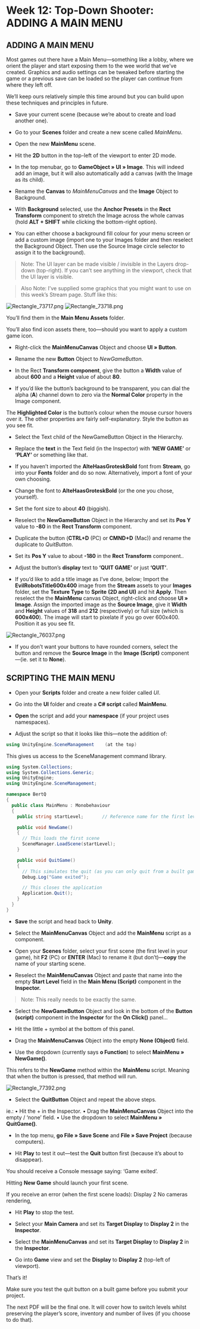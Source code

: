 # Week 12: Top-Down Shooter: ADDING A MAIN MENU

## ADDING A MAIN MENU

Most games out there have a Main Menu—something like a lobby, where we orient the player and start exposing them to the wee world that we’ve created. Graphics and audio settings can be tweaked before starting the game or a previous save can be loaded so the player can continue from where they left off.

We’ll keep ours relatively simple this time around but you can build upon these techniques and principles in future.

- 	Save your current scene (because we’re about to create and load another one).

- 	Go to your **Scenes** folder and create a new scene called _MainMenu_.

- 	Open the new **MainMenu** scene.

- 	Hit the **2D** button in the top-left of the viewport to enter 2D mode.

- 	In the top menubar, go to **GameObject » UI » Image**. This will indeed add an image,
but it will also automatically add a canvas (with the Image as its child).

-	Rename the **Canvas** to _MainMenuCanvas_ and the **Image** Object to Background.

- With **Background** selected, use the **Anchor Presets** in the **Rect Transform** component
to stretch the Image across the whole canvas (hold **ALT + SHIFT** while clicking the
bottom-right option).

-	You can either choose a background fill colour for your menu screen or add a custom
image (import one to your Images folder and then reselect the Background Object.
Then use the Source Image circle selector to assign it to the background).

>Note: The UI layer can be made visible / invisible in the Layers drop-down (top-right). If
you can’t see anything in the viewport, check that the UI layer is visible.

>Also Note: I’ve supplied some graphics that you might want to use on this week’s Stream
page. Stuff like this:

![Rectangle_73717.png](images/Rectangle_73717.png)  ![Rectangle_73718.png](images/Rectangle_73718.png)

You’ll find them in the **Main Menu Assets** folder.

You’ll also find icon assets there, too—should you want to apply a custom game icon.

- 	Right-click the **MainMenuCanvas** Object and choose **UI » Button**.

- 	Rename the new **Button** Object to _NewGameButton_.

- 	In the Rect **Transform component**, give the button a **Width** value of about **600** and
a **Height** value of about **80**.

-	If you’d like the button’s background to be transparent, you can dial the alpha (**A**) channel
down to zero via the **Normal Color** property in the Image component.

  The **Highlighted Color** is the button’s colour when the mouse cursor hovers over it.
The other properties are fairly self-explanatory. Style the button as you see fit.

- 	Select the Text child of the NewGameButton Object in the Hierarchy.

- 	Replace the **text** in the Text field (in the Inspector) with **‘NEW GAME’** or **‘PLAY’** or something like that.

-	If you haven’t imported the **AlteHaasGroteskBold** font from **Stream**, go into your **Fonts** folder and do so now. Alternatively, import a font of your own choosing.

-	Change the font to **AlteHaasGroteskBold** (or the one you chose, yourself).

-	Set the font size to about **40** (biggish).

- Reselect the **NewGameButton** Object in the Hierarchy and set its **Pos Y** value to **-80** in the **Rect Transform** component.

-	Duplicate the button (**CTRL+D** (PC) or **CMND+D** (Mac)) and rename the duplicate to
_QuitButton_.

-	Set its **Pos Y** value to about **-180** in the **Rect Transform** component..

- Adjust the button’s **display** text to **‘QUIT GAME’** or just **‘QUIT’**.

- If you’d like to add a title image as I’ve done, below; Import the **EvilRobotsTitle600x400**
image from the **Stream** assets to your **Images** folder, set the **Texture Type** to **Sprite**
**(2D and UI)** and hit **Apply**. Then reselect the the **MainMenu** canvas Object, right-click and
choose **UI » Image**. Assign the imported image as the **Source Image**, give it **Width** and
**Height** values of **318** and **212** (respectively) or full size (which is **600x400**). The image will
start to pixelate if you go over 600x400. Position it as you see fit.

![Rectangle_76037.png](images/Rectangle_76037.png)  

-	If you don’t want your buttons to have rounded corners, select the button and remove the
**Source Image** in the **Image (Script)** component—(ie. set it to **None**).


## SCRIPTING THE MAIN MENU

- Open your **Scripts** folder and create a new folder called _UI_.

-	Go into the **UI** folder and create a **C\# script** called **MainMenu**.

-	**Open** the script and add your **namespace** (if your project uses namespaces).

-	Adjust the script so that it looks like this—note the addition of:

```C#
using UnityEngine.SceneManagement    (at the top)
```

This gives us access to the SceneManagement command library.

```C#
using System.Collections;
using System.Collections.Generic;
using UnityEngine;
using UnityEngine.SceneManagement;

namespace BertQ
{
  public class MainMenu : Monobehaviour
  {
    public string startLevel;		// Reference name for the first level of the game

    public void NewGame()
    {
      // This loads the first scene
      SceneManager.LoadScene(startLevel);
    }

    public void QuitGame()
    {
      // This simulates the quit (as you can only quit from a built game)
      Debug.Log("Game exited");

      // This closes the application
      Application.Quit();
    }
  }
}
```

-	**Save** the script and head back to **Unity**.

-	Select the **MainMenuCanvas** Object and add the **MainMenu** script as a component.

-	Open your **Scenes** folder, select your first scene (the first level in your game), hit **F2** (PC) or **ENTER** (Mac) to rename it (but don’t)—**copy** the name of your starting scene.

-	Reselect the **MainMenuCanvas** Object and paste that name into the empty **Start Level** field
in the **Main Menu (Script)** component in the **Inspector.**

>Note: This really needs to be exactly the same.

-	Select the **NewGameButton** Object and look in the bottom of the **Button (script)**
component in the **Inspector** for the **On Click()** panel...

-	Hit the little + symbol at the bottom of this panel.

-	Drag the **MainMenuCanvas** Object into the empty **None (Object)** field.

-	Use the dropdown (currently says **o Function**) to select **MainMenu » NewGame()**.

  This refers to the **NewGame** method within the **MainMenu** script.
Meaning that when the button is pressed, that method will run.

![Rectangle_77392.png](images/Rectangle_77392.png)

-	Select the **QuitButton** Object and repeat the above steps.

  ie.:
          •	Hit the  +  in the Inspector.
          •	Drag the **MainMenuCanvas** Object into the empty / ‘none’ field.
          •	Use the dropdown to select **MainMenu » QuitGame()**.

-	In the top menu, **go File » Save Scene** and **File » Save Project** (because computers).

-	Hit **Play** to test it out—test the **Quit** button first (because it’s about to disappear).

  You should receive a Console message saying: ‘Game exited’.

  Hitting **New Game** should launch your first scene.

  If you receive an error (when the first scene loads): Display 2 No cameras rendering,

-	Hit **Play** to stop the test.

-	Select your **Main Camera** and set its **Target Display** to **Display 2** in the **Inspector**.

-	Select the **MainMenuCanvas** and set its **Target Display** to **Display 2** in the
**Inspector**.

-	Go into **Game** view and set the **Display** to **Display 2** (top-left of viewport).

That’s it!

Make sure you test the quit button on a built game before you submit your project.

The next PDF will be the final one. It will cover how to switch levels whilst preserving the player’s score, inventory and number of lives (if you choose to do that).
